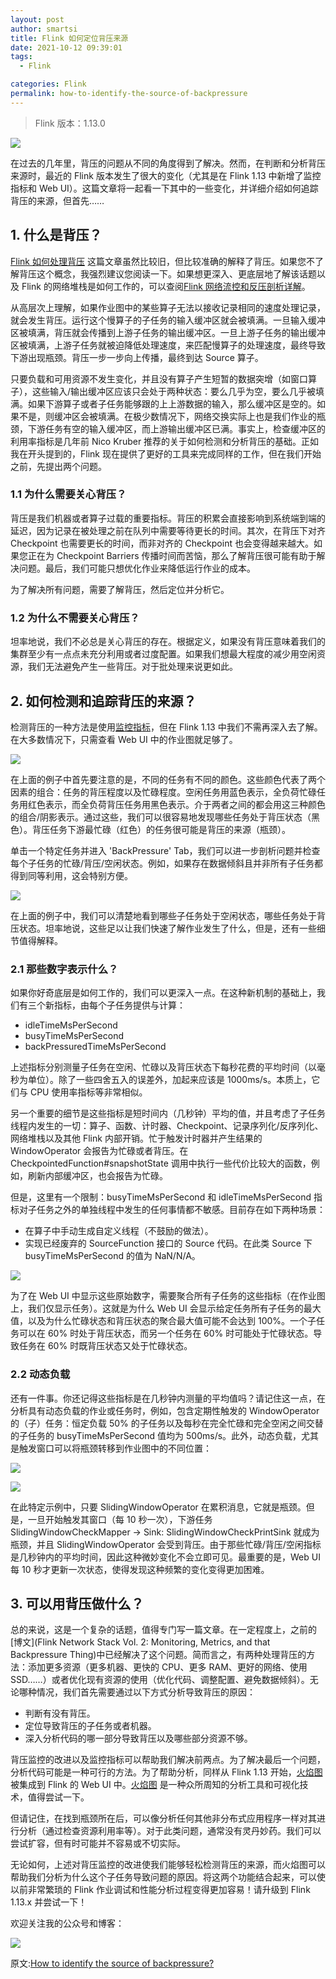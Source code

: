 ```yaml
---
layout: post
author: smartsi
title: Flink 如何定位背压来源
date: 2021-10-12 09:39:01
tags:
  - Flink

categories: Flink
permalink: how-to-identify-the-source-of-backpressure
---
```


> Flink 版本：1.13.0

![](https://github.com/sjf0115/ImageBucket/blob/main/Flink/how-to-identify-the-source-of-backpressure-1.png?raw=true)

在过去的几年里，背压的问题从不同的角度得到了解决。然而，在判断和分析背压来源时，最近的 Flink 版本发生了很大的变化（尤其是在 Flink 1.13 中新增了监控指标和 Web UI）。这篇文章将一起看一下其中的一些变化，并详细介绍如何追踪背压的来源，但首先……

## 1. 什么是背压？

[Flink 如何处理背压](https://smartsi.blog.csdn.net/article/details/127355152) 这篇文章虽然比较旧，但比较准确的解释了背压。如果您不了解背压这个概念，我强烈建议您阅读一下。如果想更深入、更底层地了解该话题以及 Flink 的网络堆栈是如何工作的，可以查阅[Flink 网络流控和反压剖析详解](https://smartsi.blog.csdn.net/article/details/127312894)。

从高层次上理解，如果作业图中的某些算子无法以接收记录相同的速度处理记录，就会发生背压。运行这个慢算子的子任务的输入缓冲区就会被填满。一旦输入缓冲区被填满，背压就会传播到上游子任务的输出缓冲区。一旦上游子任务的输出缓冲区被填满，上游子任务就被迫降低处理速度，来匹配慢算子的处理速度，最终导致下游出现瓶颈。背压一步一步向上传播，最终到达 Source 算子。

只要负载和可用资源不发生变化，并且没有算子产生短暂的数据突增（如窗口算子），这些输入/输出缓冲区应该只会处于两种状态：要么几乎为空，要么几乎被填满。如果下游算子或者子任务能够跟的上上游数据的输入，那么缓冲区是空的。如果不是，则缓冲区会被填满。在极少数情况下，网络交换实际上也是我们作业的瓶颈，下游任务有空的输入缓冲区，而上游输出缓冲区已满。事实上，检查缓冲区的利用率指标是几年前 Nico Kruber 推荐的关于如何检测和分析背压的基础。正如我在开头提到的，Flink 现在提供了更好的工具来完成同样的工作，但在我们开始之前，先提出两个问题。

### 1.1 为什么需要关心背压？

背压是我们机器或者算子过载的重要指标。背压的积累会直接影响到系统端到端的延迟，因为记录在被处理之前在队列中需要等待更长的时间。其次，在背压下对齐 Checkpoint 也需要更长的时间，而非对齐的 Checkpoint 也会变得越来越大。如果您正在为 Checkpoint Barriers 传播时间而苦恼，那么了解背压很可能有助于解决问题。最后，我们可能只想优化作业来降低运行作业的成本。

为了解决所有问题，需要了解背压，然后定位并分析它。

### 1.2 为什么不需要关心背压？

坦率地说，我们不必总是关心背压的存在。根据定义，如果没有背压意味着我们的集群至少有一点点未充分利用或者过度配置。如果我们想最大程度的减少用空闲资源，我们无法避免产生一些背压。对于批处理来说更如此。

## 2. 如何检测和追踪背压的来源？

检测背压的一种方法是使用[监控指标](https://nightlies.apache.org/flink/flink-docs-release-1.13/docs/ops/metrics/#system-metrics)，但在 Flink 1.13 中我们不需再深入去了解。在大多数情况下，只需查看 Web UI 中的作业图就足够了。

![](https://github.com/sjf0115/ImageBucket/blob/main/Flink/how-to-identify-the-source-of-backpressure-2.png?raw=true)

在上面的例子中首先要注意的是，不同的任务有不同的颜色。这些颜色代表了两个因素的组合：任务的背压程度以及忙碌程度。空闲任务用蓝色表示，全负荷忙碌任务用红色表示，而全负荷背压任务用黑色表示。介于两者之间的都会用这三种颜色的组合/阴影表示。通过这些，我们可以很容易地发现哪些任务处于背压状态（黑色）。背压任务下游最忙碌（红色）的任务很可能是背压的来源（瓶颈）。

单击一个特定任务并进入 'BackPressure' Tab，我们可以进一步剖析问题并检查每个子任务的忙碌/背压/空闲状态。例如，如果存在数据倾斜且并非所有子任务都得到同等利用，这会特别方便。

![](https://github.com/sjf0115/ImageBucket/blob/main/Flink/how-to-identify-the-source-of-backpressure-3.png?raw=true)

在上面的例子中，我们可以清楚地看到哪些子任务处于空闲状态，哪些任务处于背压状态。坦率地说，这些足以让我们快速了解作业发生了什么，但是，还有一些细节值得解释。

### 2.1 那些数字表示什么？

如果你好奇底层是如何工作的，我们可以更深入一点。在这种新机制的基础上，我们有三个新指标，由每个子任务提供与计算：
- idleTimeMsPerSecond
- busyTimeMsPerSecond
- backPressuredTimeMsPerSecond

上述指标分别测量子任务在空闲、忙碌以及背压状态下每秒花费的平均时间（以毫秒为单位）。除了一些四舍五入的误差外，加起来应该是 1000ms/s。本质上，它们与 CPU 使用率指标等非常相似。

另一个重要的细节是这些指标是短时间内（几秒钟）平均的值，并且考虑了子任务线程内发生的一切：算子、函数、计时器、Checkpoint、记录序列化/反序列化、网络堆栈以及其他 Flink 内部开销。忙于触发计时器并产生结果的 WindowOperator 会报告为忙碌或者背压。在 CheckpointedFunction#snapshotState 调用中执行一些代价比较大的函数，例如，刷新内部缓冲区，也会报告为忙碌。

但是，这里有一个限制：busyTimeMsPerSecond 和 idleTimeMsPerSecond 指标对子任务之外的单独线程中发生的任何事情都不敏感。目前存在如下两种场景：
- 在算子中手动生成自定义线程（不鼓励的做法）。
- 实现已经废弃的 SourceFunction 接口的 Source 代码。在此类 Source 下 busyTimeMsPerSecond 的值为 NaN/N/A。

![](https://github.com/sjf0115/ImageBucket/blob/main/Flink/how-to-identify-the-source-of-backpressure-4.png?raw=true)

为了在 Web UI 中显示这些原始数字，需要聚合所有子任务的这些指标（在作业图上，我们仅显示任务）。这就是为什么 Web UI 会显示给定任务所有子任务的最大值，以及为什么忙碌状态和背压状态的聚合最大值可能不会达到 100%。一个子任务可以在 60% 时处于背压状态，而另一个任务在 60% 时可能处于忙碌状态。导致任务在 60% 时既背压状态又处于忙碌状态。

### 2.2 动态负载

还有一件事。你还记得这些指标是在几秒钟内测量的平均值吗？请记住这一点，在分析具有动态负载的作业或任务时，例如，包含定期性触发的 WindowOperator 的（子）任务：恒定负载 50% 的子任务以及每秒在完全忙碌和完全空闲之间交替的子任务的 busyTimeMsPerSecond 值均为 500ms/s。此外，动态负载，尤其是触发窗口可以将瓶颈转移到作业图中的不同位置：

![](https://github.com/sjf0115/ImageBucket/blob/main/Flink/how-to-identify-the-source-of-backpressure-5.png?raw=true)

![](https://github.com/sjf0115/ImageBucket/blob/main/Flink/how-to-identify-the-source-of-backpressure-6.png?raw=true)

在此特定示例中，只要 SlidingWindowOperator 在累积消息，它就是瓶颈。但是，一旦开始触发其窗口（每 10 秒一次），下游任务 SlidingWindowCheckMapper -> Sink: SlidingWindowCheckPrintSink 就成为瓶颈，并且 SlidingWindowOperator 会受到背压。由于那些忙碌/背压/空闲指标是几秒钟内的平均时间，因此这种微妙变化不会立即可见。最重要的是，Web UI 每 10 秒才更新一次状态，使得发现这种频繁的变化变得更加困难。

## 3. 可以用背压做什么？

总的来说，这是一个复杂的话题，值得专门写一篇文章。在一定程度上，之前的[博文](Flink Network Stack Vol. 2: Monitoring, Metrics, and that Backpressure Thing)中已经解决了这个问题。简而言之，有两种处理背压的方法：添加更多资源（更多机器、更快的 CPU、更多 RAM、更好的网络、使用 SSD……）或者优化现有资源的使用（优化代码、调整配置、避免数据倾斜）。无论哪种情况，我们首先需要通过以下方式分析导致背压的原因：
- 判断有没有背压。
- 定位导致背压的子任务或者机器。
- 深入分析代码的哪一部分导致背压以及哪些部分资源不够。

背压监控的改进以及监控指标可以帮助我们解决前两点。为了解决最后一个问题，分析代码可能是一种可行的方法。为了帮助分析，同样从 Flink 1.13 开始，[火焰图](https://www.brendangregg.com/flamegraphs.html) 被集成到 Flink 的 Web UI 中。[火焰图](https://www.brendangregg.com/flamegraphs.html) 是一种众所周知的分析工具和可视化技术，值得尝试一下。

但请记住，在找到瓶颈所在后，可以像分析任何其他非分布式应用程序一样对其进行分析（通过检查资源利用率等）。对于此类问题，通常没有灵丹妙药。我们可以尝试扩容，但有时可能并不容易或不切实际。

无论如何，上述对背压监控的改进使我们能够轻松检测背压的来源，而火焰图可以帮助我们分析为什么这个子任务导致问题的原因。将这两个功能结合起来，可以使以前非常繁琐的 Flink 作业调试和性能分析过程变得更加容易！请升级到 Flink 1.13.x 并尝试一下！

欢迎关注我的公众号和博客：

![](https://github.com/sjf0115/ImageBucket/blob/main/Other/smartsi.jpg?raw=true)

原文:[How to identify the source of backpressure?](https://flink.apache.org/2021/07/07/backpressure.html)
